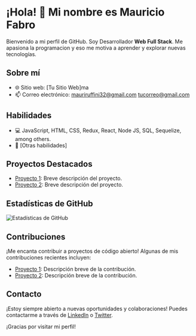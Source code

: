 <!--
**mauriruf32/mauriruf32** is a ✨ _special_ ✨ repository because its `README.md` (this file) appears on your GitHub profile.

Here are some ideas to get you started:

- 🔭 I’m currently working on ...
- 🌱 I’m currently learning ...
- 👯 I’m looking to collaborate on ...
- 🤔 I’m looking for help with ...
- 💬 Ask me about ...
- 📫 How to reach me: ...
- 😄 Pronouns: ...
- ⚡ Fun fact: ...
-->

# ¡Hola! 👋 Mi nombre es Mauricio Fabro

Bienvenido a mi perfil de GitHub. Soy Desarrollador **Web Full Stack**.
Me apasiona la programacion y eso me motiva a aprender y explorar nuevas tecnologías.

## Sobre mí

- 🌐 Sitio web: [Tu Sitio Web]ma
- 📫 Correo electrónico: mauriruffini32@gmail.com [tucorreo@gmail.com](mailto:tucorreo@gmail.com)

## Habilidades

- 💻  JavaScript, HTML, CSS, Redux, React, Node JS, SQL, Sequelize, among others.
- 🚀 [Otras habilidades]

## Proyectos Destacados

- [Proyecto 1](enlace-al-proyecto1): Breve descripción del proyecto.
- [Proyecto 2](enlace-al-proyecto2): Breve descripción del proyecto.

## Estadísticas de GitHub

![Estadísticas de GitHub](https://github-readme-stats.vercel.app/api?username=tunombredeusuario&show_icons=true&hide=issues&count_private=true)

## Contribuciones

¡Me encanta contribuir a proyectos de código abierto! Algunas de mis contribuciones recientes incluyen:

- [Proyecto 1](enlace-a-la-contribucion1): Descripción breve de la contribución.
- [Proyecto 2](enlace-a-la-contribucion2): Descripción breve de la contribución.

## Contacto

¡Estoy siempre abierto a nuevas oportunidades y colaboraciones! Puedes contactarme a través de [LinkedIn](enlace-a-linkedin) o [Twitter](enlace-a-twitter).

¡Gracias por visitar mi perfil!


